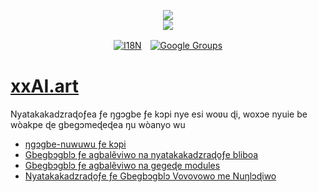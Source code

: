 <p align="center"><a href="https://xxai.art"><img src="https://cdn.jsdelivr.net/gh/xxai-art/doc/logo.svg"/></a><br/><a href="https://xxai.art"><img src="https://cdn.jsdelivr.net/gh/xxai-art/doc/xxai.svg"/></a></p><p align="center"><a href="https://github.com/xxai-art/doc#readme"><img alt="I18N" src="https://cdn.jsdelivr.net/gh/wactax/img/t.svg"/></a>　<a href="https://groups.google.com/u/0/g/xxai-art"><img alt="Google Groups" src="https://cdn.jsdelivr.net/gh/wactax/img/g-groups.svg"/></a></p>

# [xxAI.art](https://xxAI.art)

Nyatakakadzraɖoƒea ƒe ŋgɔgbe ƒe kɔpi nye esi woʋu ɖi, woxɔe nyuie be wòakpe ɖe gbegɔmeɖeɖea ŋu wòanyo wu

* [ŋgɔgbe-nuwuwu ƒe kɔpi](https://github.com/xxai-art/web)
* [Gbegbɔgblɔ ƒe agbalẽviwo na nyatakakadzraɖoƒe bliboa](https://github.com/xxai-art/web/tree/main/i18n)
* [Gbegbɔgblɔ ƒe agbalẽviwo na gegeɖe modules](https://github.com/wacpkg/user/tree/main/ui.i18n)
* [Nyatakakadzraɖoƒe ƒe Gbegbɔgblɔ Vovovowo me Nuŋlɔɖiwo](https://github.com/xxai-doc)

